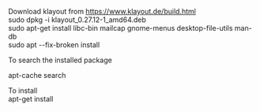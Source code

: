 
Download klayout from https://www.klayout.de/build.html<br/>
sudo dpkg -i klayout_0.27.12-1_amd64.deb<br/>
sudo apt-get install libc-bin mailcap gnome-menus desktop-file-utils man-db<br/>
sudo apt --fix-broken install<br/>




To search the installed package<br/>

apt-cache search <name><br/>
  
 To install<br/> 
apt-get install <name><br/>
